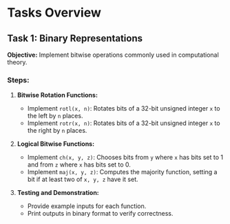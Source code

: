 # Tasks Overview

## Task 1: Binary Representations

**Objective:** Implement bitwise operations commonly used in computational theory.

### Steps:

1. **Bitwise Rotation Functions:**
   - Implement `rotl(x, n)`: Rotates bits of a 32-bit unsigned integer `x` to the left by `n` places.
   - Implement `rotr(x, n)`: Rotates bits of a 32-bit unsigned integer `x` to the right by `n` places.

2. **Logical Bitwise Functions:**
   - Implement `ch(x, y, z)`: Chooses bits from `y` where `x` has bits set to 1 and from `z` where `x` has bits set to 0.
   - Implement `maj(x, y, z)`: Computes the majority function, setting a bit if at least two of `x, y, z` have it set.

3. **Testing and Demonstration:**
   - Provide example inputs for each function.
   - Print outputs in binary format to verify correctness.
